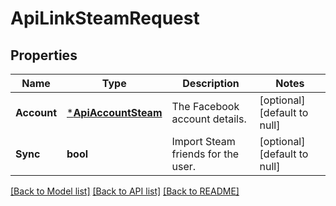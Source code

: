 # ApiLinkSteamRequest

## Properties
Name | Type | Description | Notes
------------ | ------------- | ------------- | -------------
**Account** | [***ApiAccountSteam**](apiAccountSteam.md) | The Facebook account details. | [optional] [default to null]
**Sync** | **bool** | Import Steam friends for the user. | [optional] [default to null]

[[Back to Model list]](../README.md#documentation-for-models) [[Back to API list]](../README.md#documentation-for-api-endpoints) [[Back to README]](../README.md)


